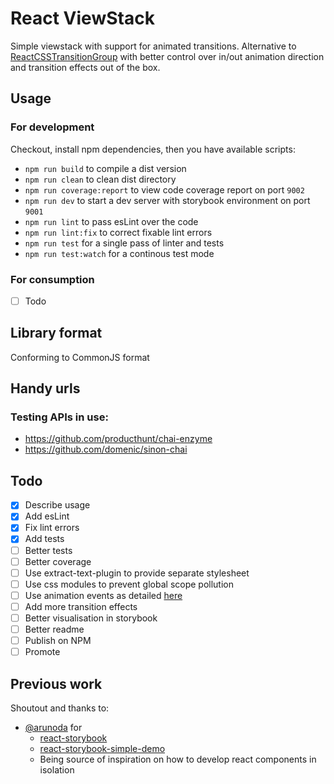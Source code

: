 
# React ViewStack

Simple viewstack with support for animated transitions.
Alternative to [ReactCSSTransitionGroup](http://facebook.github.io/react/docs/animation.html) with better control over in/out animation direction and transition effects out of the box.

## Usage

### For development
Checkout, install npm dependencies, then you have available scripts:
* `npm run build` to compile a dist version
* `npm run clean` to clean dist directory
* `npm run coverage:report` to view code coverage report on port `9002`
* `npm run dev` to start a dev server with storybook environment on port `9001`
* `npm run lint` to pass esLint over the code
* `npm run lint:fix` to correct fixable lint errors
* `npm run test` for a single pass of linter and tests
* `npm run test:watch` for a continous test mode

### For consumption
- [ ] Todo


## Library format
Conforming to CommonJS format

## Handy urls
### Testing APIs in use:
* https://github.com/producthunt/chai-enzyme
* https://github.com/domenic/sinon-chai 

## Todo
- [x] Describe usage
- [x] Add esLint
- [x] Fix lint errors
- [x] Add tests
- [ ] Better tests
- [ ] Better coverage
- [ ] Use extract-text-plugin to provide separate stylesheet
- [ ] Use css modules to prevent global scope pollution
- [ ] Use animation events as detailed [here](http://facebook.github.io/react/docs/events.html#animation-events)
- [ ] Add more transition effects
- [ ] Better visualisation in storybook
- [ ] Better readme
- [ ] Publish on NPM
- [ ] Promote

## Previous work
Shoutout and thanks to:
* [@arunoda](https://github.com/arunoda) for
  * [react-storybook](https://github.com/kadirahq/react-storybook)
  * [react-storybook-simple-demo](https://github.com/kadira-samples/react-storybook-simple-demo)
  * Being source of inspiration on how to develop react components in isolation
